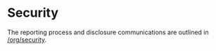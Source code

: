 # Security

The reporting process and disclosure communications are outlined in [/org/security](https://github.com/opencontainers/org/security/policy).
